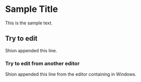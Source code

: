 # Sample Title

This is the sample text.

## Try to edit
Shion appended this line.

### Try to edit from another editor
Shion appended this line from the editor containing in Windows.